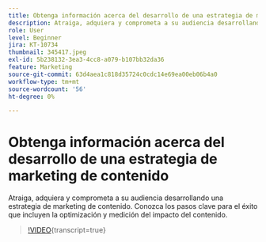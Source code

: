 ```yaml
---
title: Obtenga información acerca del desarrollo de una estrategia de marketing de contenido
description: Atraiga, adquiera y comprometa a su audiencia desarrollando una estrategia de marketing de contenido.
role: User
level: Beginner
jira: KT-10734
thumbnail: 345417.jpeg
exl-id: 5b238132-3ea3-4cc8-a079-b107bb32da36
feature: Marketing
source-git-commit: 63d4aea1c818d35724c0cdc14e69ea00eb06b4a0
workflow-type: tm+mt
source-wordcount: '56'
ht-degree: 0%

---
```


# Obtenga información acerca del desarrollo de una estrategia de marketing de contenido

Atraiga, adquiera y comprometa a su audiencia desarrollando una estrategia de marketing de contenido. Conozca los pasos clave para el éxito que incluyen la optimización y medición del impacto del contenido.

>[!VIDEO](https://video.tv.adobe.com/v/3413385/?quality=12&learn=on&captions=spa){transcript=true}
